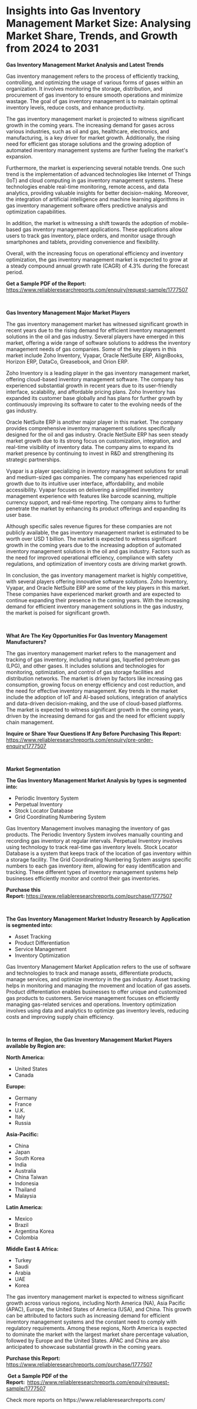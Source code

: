 <p><h1>Insights into Gas Inventory Management Market Size: Analysing Market Share, Trends, and Growth from 2024 to 2031</h1></p><p><strong>Gas Inventory Management Market Analysis and Latest Trends</strong></p>
<p><p>Gas inventory management refers to the process of efficiently tracking, controlling, and optimizing the usage of various forms of gases within an organization. It involves monitoring the storage, distribution, and procurement of gas inventory to ensure smooth operations and minimize wastage. The goal of gas inventory management is to maintain optimal inventory levels, reduce costs, and enhance productivity.</p><p>The gas inventory management market is projected to witness significant growth in the coming years. The increasing demand for gases across various industries, such as oil and gas, healthcare, electronics, and manufacturing, is a key driver for market growth. Additionally, the rising need for efficient gas storage solutions and the growing adoption of automated inventory management systems are further fueling the market's expansion.</p><p>Furthermore, the market is experiencing several notable trends. One such trend is the implementation of advanced technologies like Internet of Things (IoT) and cloud computing in gas inventory management systems. These technologies enable real-time monitoring, remote access, and data analytics, providing valuable insights for better decision-making. Moreover, the integration of artificial intelligence and machine learning algorithms in gas inventory management software offers predictive analysis and optimization capabilities.</p><p>In addition, the market is witnessing a shift towards the adoption of mobile-based gas inventory management applications. These applications allow users to track gas inventory, place orders, and monitor usage through smartphones and tablets, providing convenience and flexibility.</p><p>Overall, with the increasing focus on operational efficiency and inventory optimization, the gas inventory management market is expected to grow at a steady compound annual growth rate (CAGR) of 4.3% during the forecast period.</p></p>
<p><strong>Get a Sample PDF of the Report:&nbsp;</strong> <a href="https://www.reliableresearchreports.com/enquiry/request-sample/1777507">https://www.reliableresearchreports.com/enquiry/request-sample/1777507</a></p>
<p>&nbsp;</p>
<p><strong>Gas Inventory Management Major Market Players</strong></p>
<p><p>The gas inventory management market has witnessed significant growth in recent years due to the rising demand for efficient inventory management solutions in the oil and gas industry. Several players have emerged in this market, offering a wide range of software solutions to address the inventory management needs of gas companies. Some of the key players in this market include Zoho Inventory, Vyapar, Oracle NetSuite ERP, AlignBooks, Horizon ERP, DataCo, Greasebook, and Orion ERP.</p><p>Zoho Inventory is a leading player in the gas inventory management market, offering cloud-based inventory management software. The company has experienced substantial growth in recent years due to its user-friendly interface, scalability, and affordable pricing plans. Zoho Inventory has expanded its customer base globally and has plans for further growth by continuously improving its software to cater to the evolving needs of the gas industry.</p><p>Oracle NetSuite ERP is another major player in this market. The company provides comprehensive inventory management solutions specifically designed for the oil and gas industry. Oracle NetSuite ERP has seen steady market growth due to its strong focus on customization, integration, and real-time visibility of inventory data. The company aims to expand its market presence by continuing to invest in R&D and strengthening its strategic partnerships.</p><p>Vyapar is a player specializing in inventory management solutions for small and medium-sized gas companies. The company has experienced rapid growth due to its intuitive user interface, affordability, and mobile accessibility. Vyapar focuses on delivering a simplified inventory management experience with features like barcode scanning, multiple currency support, and real-time reporting. The company aims to further penetrate the market by enhancing its product offerings and expanding its user base.</p><p>Although specific sales revenue figures for these companies are not publicly available, the gas inventory management market is estimated to be worth over USD 1 billion. The market is expected to witness significant growth in the coming years due to the increasing adoption of automated inventory management solutions in the oil and gas industry. Factors such as the need for improved operational efficiency, compliance with safety regulations, and optimization of inventory costs are driving market growth.</p><p>In conclusion, the gas inventory management market is highly competitive, with several players offering innovative software solutions. Zoho Inventory, Vyapar, and Oracle NetSuite ERP are some of the key players in this market. These companies have experienced market growth and are expected to continue expanding their presence in the coming years. With the increasing demand for efficient inventory management solutions in the gas industry, the market is poised for significant growth.</p></p>
<p>&nbsp;</p>
<p><strong>What Are The Key Opportunities For Gas Inventory Management Manufacturers?</strong></p>
<p><p>The gas inventory management market refers to the management and tracking of gas inventory, including natural gas, liquefied petroleum gas (LPG), and other gases. It includes solutions and technologies for monitoring, optimization, and control of gas storage facilities and distribution networks. The market is driven by factors like increasing gas consumption, growing focus on energy efficiency and cost reduction, and the need for effective inventory management. Key trends in the market include the adoption of IoT and AI-based solutions, integration of analytics and data-driven decision-making, and the use of cloud-based platforms. The market is expected to witness significant growth in the coming years, driven by the increasing demand for gas and the need for efficient supply chain management.</p></p>
<p><strong>Inquire or Share Your Questions If Any Before Purchasing This Report:</strong> <a href="https://www.reliableresearchreports.com/enquiry/pre-order-enquiry/1777507">https://www.reliableresearchreports.com/enquiry/pre-order-enquiry/1777507</a></p>
<p>&nbsp;</p>
<p><strong>Market Segmentation</strong></p>
<p><strong>The Gas Inventory Management Market Analysis by types is segmented into:</strong></p>
<p><ul><li>Periodic Inventory System</li><li>Perpetual Inventory</li><li>Stock Locator Database</li><li>Grid Coordinating Numbering System</li></ul></p>
<p><p>Gas Inventory Management involves managing the inventory of gas products. The Periodic Inventory System involves manually counting and recording gas inventory at regular intervals. Perpetual Inventory involves using technology to track real-time gas inventory levels. Stock Locator Database is a system that keeps track of the location of gas inventory within a storage facility. The Grid Coordinating Numbering System assigns specific numbers to each gas inventory item, allowing for easy identification and tracking. These different types of inventory management systems help businesses efficiently monitor and control their gas inventories.</p></p>
<p><strong>Purchase this Report:&nbsp;</strong><a href="https://www.reliableresearchreports.com/purchase/1777507">https://www.reliableresearchreports.com/purchase/1777507</a></p>
<p>&nbsp;</p>
<p><strong>The Gas Inventory Management Market Industry Research by Application is segmented into:</strong></p>
<p><ul><li>Asset Tracking</li><li>Product Differentiation</li><li>Service Management</li><li>Inventory Optimization</li></ul></p>
<p><p>Gas Inventory Management Market Application refers to the use of software and technologies to track and manage assets, differentiate products, manage services, and optimize inventory in the gas industry. Asset tracking helps in monitoring and managing the movement and location of gas assets. Product differentiation enables businesses to offer unique and customized gas products to customers. Service management focuses on efficiently managing gas-related services and operations. Inventory optimization involves using data and analytics to optimize gas inventory levels, reducing costs and improving supply chain efficiency.</p></p>
<p>&nbsp;</p>
<p><strong>In terms of Region, the Gas Inventory Management Market Players available by Region are:</strong></p>
<p>
    <p> <strong> North America: </strong>
        <ul>
            <li>United States</li>
            <li>Canada</li>
        </ul>
        </p> 
    <p> <strong> Europe: </strong>
        <ul>
            <li>Germany</li>
            <li>France</li>
            <li>U.K.</li>
            <li>Italy</li>
            <li>Russia</li>
        </ul>
        </p> 
    <p> <strong> Asia-Pacific: </strong>
        <ul>
            <li>China</li>
            <li>Japan</li>
            <li>South Korea</li>
            <li>India</li>
            <li>Australia</li>
            <li>China Taiwan</li>
            <li>Indonesia</li>
            <li>Thailand</li>
            <li>Malaysia</li>
        </ul>
        </p> 
    <p> <strong> Latin America: </strong>
        <ul>
            <li>Mexico</li>
            <li>Brazil</li>
            <li>Argentina Korea</li>
            <li>Colombia</li>
        </ul>
        </p> 
    <p> <strong> Middle East & Africa: </strong>
        <ul>
            <li>Turkey</li>
            <li>Saudi</li>
            <li>Arabia</li>
            <li>UAE</li>
            <li>Korea</li>
        </ul>
    </p>
    </p>
<p><p>The gas inventory management market is expected to witness significant growth across various regions, including North America (NA), Asia Pacific (APAC), Europe, the United States of America (USA), and China. This growth can be attributed to factors such as increasing demand for efficient inventory management systems and the constant need to comply with regulatory requirements. Among these regions, North America is expected to dominate the market with the largest market share percentage valuation, followed by Europe and the United States. APAC and China are also anticipated to showcase substantial growth in the coming years.</p></p>
<p><strong>Purchase this Report: </strong><a href="https://www.reliableresearchreports.com/purchase/1777507">https://www.reliableresearchreports.com/purchase/1777507</a></p>
<p>&nbsp;<strong>Get a Sample PDF of the Report:&nbsp;&nbsp;</strong><a href="https://www.reliableresearchreports.com/enquiry/request-sample/1777507">https://www.reliableresearchreports.com/enquiry/request-sample/1777507</a></p>
<p><strong></strong></p>
<p>Check more reports on https://www.reliableresearchreports.com/</p>